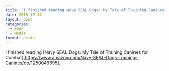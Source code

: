 ```yaml
---
title: 'I finished reading Navy SEAL Dogs: My Tale of Training Canines for Combat'
date: 2018-12-17
layout: post
categories: 
  - Book
  - Media
format: aside
---
```


I finished reading [Navy SEAL Dogs: My Tale of Training Canines for Combat][https://www.amazon.com/Navy-SEAL-Dogs-Training-Canines/dp/1250049695].